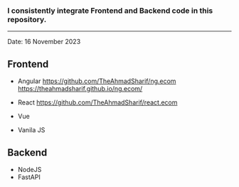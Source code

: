 ### I consistently integrate Frontend and Backend code in this repository.
------------------

Date: 16 November 2023




**Frontend**
---------
* Angular
https://github.com/TheAhmadSharif/ng.ecom
https://theahmadsharif.github.io/ng.ecom/

* React
https://github.com/TheAhmadSharif/react.ecom

* Vue
* Vanila JS


Backend
---------
* NodeJS
* FastAPI
